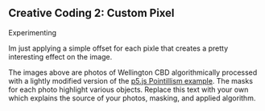 ## Creative Coding 2: Custom Pixel

Experimenting

Im just applying a simple offset for each pixle that creates a pretty interesting effect on the image.

The images above are photos of Wellington CBD algorithmically processed with a lightly modified version of the [p5.js Pointillism example](https://p5js.org/examples/image-pointillism.html). The masks for each photo highlight various objects. Replace this text with your own which explains the source of your photos, masking, and applied algorithm.

